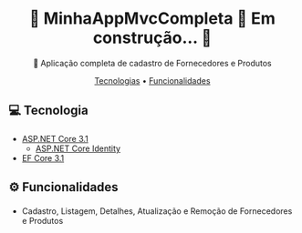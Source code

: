 <h1 align="center">  
  🚧 MinhaAppMvcCompleta 🚀 Em construção...  🚧
</h1>
<p align="center">
  📌 Aplicação completa de cadastro de Fornecedores e Produtos
</p>

<p align="center">
  <a href='#tecnologies'>Tecnologias</a> •
  <a href='#funcionalidades'>Funcionalidades </a> 
</p>


## <p id='tecnologies'>💻 Tecnologia </p>

- <a href="https://docs.microsoft.com/pt-br/dotnet/core/dotnet-five">ASP.NET Core 3.1</a>
  - <a href="https://docs.microsoft.com/pt-br/aspnet/core/security/authentication/identity?view=aspnetcore-5.0&tabs=visual-studio">ASP.NET Core Identity</a>
- <a href="https://docs.microsoft.com/pt-br/ef/core/">EF Core 3.1</a>


## <p id='funcionalidades'>⚙ Funcionalidades</p>

- Cadastro, Listagem, Detalhes, Atualização e Remoção de Fornecedores e Produtos
